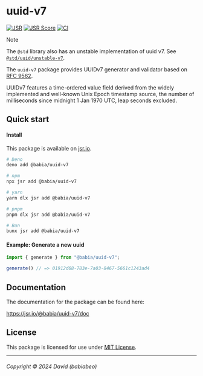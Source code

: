 # uuid-v7

[![JSR](https://jsr.io/badges/@babia/uuid-v7)][jsr]
[![JSR Score](https://jsr.io/badges/@babia/uuid-v7/score)][jsr]
[![CI](https://github.com/babiabeo/uuid-v7/actions/workflows/ci.yml/badge.svg)](https://github.com/babiabeo/uuid-v7/actions/workflows/ci.yml)

> [!NOTE]
> The `@std` library also has an unstable implementation of uuid v7.
> See [`@std/uuid/unstable-v7`](https://jsr.io/@std/uuid/doc/unstable-v7/~).

The `uuid-v7` package provides UUIDv7 generator and validator based on [RFC 9562][rfc].

UUIDv7 features a time-ordered value field derived from the widely implemented
and well-known Unix Epoch timestamp source, the number of milliseconds since
midnight 1 Jan 1970 UTC, leap seconds excluded.

## Quick start

#### Install

This package is available on [jsr.io][jsr].

```sh
# Deno
deno add @babia/uuid-v7

# npm
npx jsr add @babia/uuid-v7

# yarn
yarn dlx jsr add @babia/uuid-v7

# pnpm
pnpm dlx jsr add @babia/uuid-v7

# Bun
bunx jsr add @babia/uuid-v7
```

#### Example: Generate a new uuid

```ts
import { generate } from "@babia/uuid-v7";

generate() // => 01912d68-783e-7a03-8467-5661c1243ad4
```

## Documentation

The documentation for the package can be found here:

https://jsr.io/@babia/uuid-v7/doc

## License

This package is licensed for use under [MIT License](./LICENSE).

[jsr]: https://jsr.io/@babia/uuid-v7
[rfc]: https://datatracker.ietf.org/doc/html/rfc9562#name-uuid-version-7

---

###### Copyright &copy; 2024 David (babiabeo)
